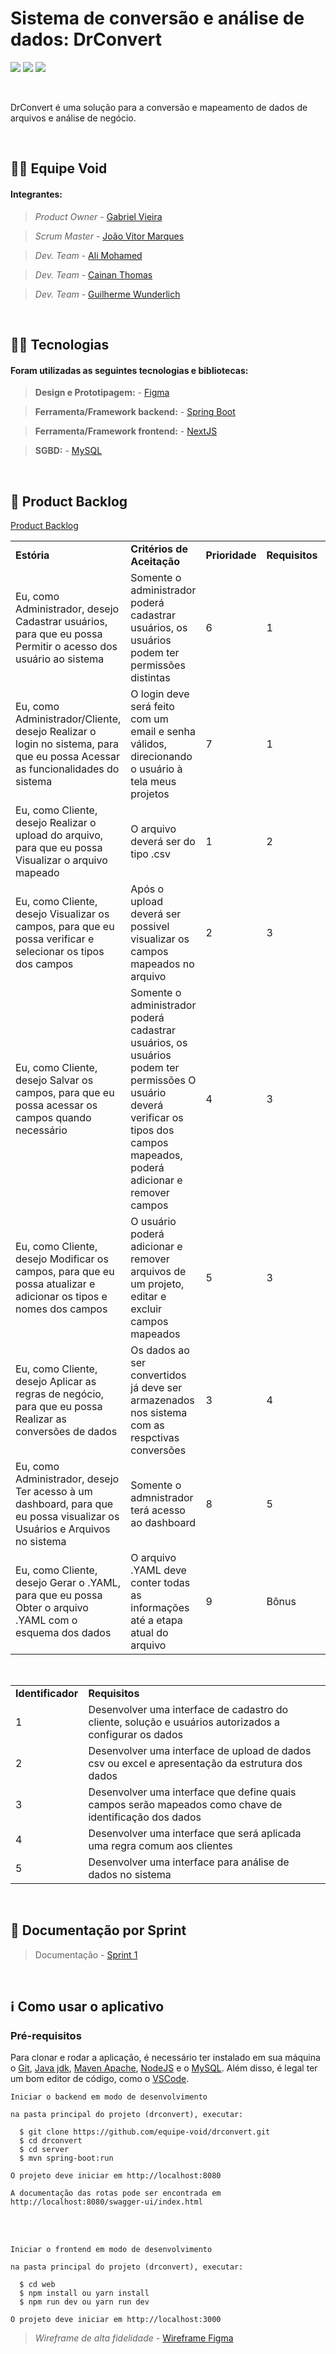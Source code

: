 # Sistema de conversão e análise de dados: DrConvert

<img src ="https://img.shields.io/static/v1?label=status&message=%20em progresso&color=red&style=%3CSTYLE%3E&logo=%3CLOGO%3E"> <img src = "https://img.shields.io/static/v1?label=sprint%20atual&message=%20segunda%20sprint&color=yellow&style=%3CSTYLE%3E&logo=%3CLOGO%3E"> <img src = "https://img.shields.io/static/v1?label=cliente&message=%20Dom%20Rock%20&color=blue&style=%3CSTYLE%3E&logo=%3CLOGO%3E">

<br>

<p align="left">DrConvert é uma solução para a conversão e mapeamento de dados de arquivos e análise de negócio.</p>

<br>

## 🙅‍♂️ Equipe Void

#### **Integrantes:**

> _Product Owner_ - [Gabriel Vieira]()

> _Scrum Master_ - [João Vitor Marques](https://www.linkedin.com/in/joao-vitor-da-silva-marques-944b461bb/)

> _Dev. Team_ - [Ali Mohamed]()

> _Dev. Team_ - [Cainan Thomas]()

> _Dev. Team_ - [Guilherme Wunderlich]()

<br>

## 👨‍💻 Tecnologias

#### Foram utilizadas as seguintes tecnologias e bibliotecas:

> **Design e Prototipagem:** - [Figma](https://www.figma.com/)

> **Ferramenta/Framework backend:** - [Spring Boot](https://spring.io/projects/spring-boot)

> **Ferramenta/Framework frontend:** - [NextJS](https://nextjs.org/)

> **SGBD:** - [MySQL](https://www.mysql.com/)

<br>

## 📃 Product Backlog

<a href="https://github.com/equipe-void/api-3sem/tree/sp1/backlog/product_backlog.xlsx">Product Backlog</a><br>

<div>
  <table>
    <tr>
      <td><b>Estória</b></td>
      <td><b>Critérios de Aceitação</b></td>
      <td><b>Prioridade</b></td>
      <td><b>Requisitos</b></td>
      <td><b>Sprint</b></td>
    </tr>
    <tr>
      <td>Eu, como Administrador, desejo Cadastrar usuários, para que eu possa Permitir o acesso dos usuário ao sistema</td>
      <td>Somente o administrador poderá cadastrar usuários, os usuários podem ter permissões distintas</td>
      <td>6</td>
      <td>1</td>
      <td>1ª</td>
    </tr>
    <tr>
      <td>Eu, como Administrador/Cliente, desejo Realizar o login no sistema, para que eu possa Acessar as funcionalidades do sistema</td>
      <td>O login deve será feito com um email e senha válidos, direcionando o usuário à tela meus projetos</td>
      <td>7</td>
      <td>1</td>
      <td>1ª</td>
    </tr>
    <tr>
      <td>Eu, como Cliente, desejo Realizar o upload do arquivo, para que eu possa Visualizar o arquivo mapeado</td>
      <td>O arquivo deverá ser do tipo .csv</td>
      <td>1</td>
      <td>2</td>
      <td>1ª</td>
    </tr>
    <tr>
      <td>Eu, como Cliente, desejo Visualizar os campos, para que eu possa verificar e selecionar os tipos dos campos</td>
      <td>Após o upload deverá ser possivel visualizar os campos mapeados no arquivo</td>
      <td>2</td>
      <td>3</td>
      <td>1ª</td>
    </tr>
    <tr>
      <td>Eu, como Cliente, desejo Salvar os campos, para que eu possa acessar os campos quando necessário</td>
      <td>Somente o administrador poderá cadastrar usuários, os usuários podem ter permissões O usuário deverá verificar os tipos dos campos mapeados, poderá adicionar e remover campos</td>
      <td>4</td>
      <td>3</td>
      <td>1ª</td>
    </tr>
    <tr>
      <td>Eu, como Cliente, desejo Modificar os campos, para que eu possa atualizar e adicionar os tipos e nomes dos campos</td>
      <td>O usuário poderá adicionar e remover arquivos de um projeto, editar e excluir campos mapeados</td>
      <td>5</td>
      <td>3</td>
      <td>1ª</td>
    </tr>
    <tr>
      <td>Eu, como Cliente, desejo Aplicar as regras de negócio, para que eu possa Realizar as conversões de dados</td>
      <td>Os dados ao ser convertidos já deve ser armazenados nos sistema com as respctivas conversões</td>
      <td>3</td>
      <td>4</td>
      <td>2ª</td>
    </tr>
    <tr>
      <td>Eu, como Administrador, desejo Ter acesso à um dashboard, para que eu possa visualizar os Usuários e Arquivos no sistema</td>
      <td>Somente o admnistrador terá acesso ao dashboard</td>
      <td>8</td>
      <td>5</td>
      <td>2ª</td>
    </tr>
    <tr>
      <td>Eu, como Cliente, desejo Gerar o .YAML, para que eu possa Obter o arquivo .YAML com o esquema dos dados</td>
      <td>O arquivo .YAML deve conter todas as informações até a etapa atual do arquivo</td>
      <td>9</td>
      <td>Bônus</td>
      <td>4ª</td>
    </tr>
  </table>

  <br>
  
  <table>
    <tr>
      <td><b>Identificador</b></td>
      <td><b>Requisitos</b></td>
    </tr>
    <tr>
      <td>1</td>
      <td>Desenvolver uma interface de cadastro do cliente, solução e usuários autorizados a configurar os dados</td>
    </tr>
    <tr>
      <td>2</td>
      <td>Desenvolver uma interface de upload de dados csv ou excel e apresentação da estrutura dos dados</td>
    </tr>
    <tr>
      <td>3</td>
      <td>Desenvolver uma interface que define quais campos serão mapeados como chave de identificação dos dados</td>
    </tr>
    <tr>
      <td>4</td>
      <td>Desenvolver uma interface que será aplicada uma regra comum aos clientes</td>
    </tr>
    <tr>
      <td>5</td>
      <td>Desenvolver uma interface para análise de dados no sistema</td>
    </tr>
  </table>
</div>

<br>

## 📝 Documentação por Sprint

> Documentação - [Sprint 1](https://github.com/equipe-void/api-3sem/tree/sp1/docs/sprint1/README.md)

<br>

## ℹ️ Como usar o aplicativo

### Pré-requisitos

Para clonar e rodar a aplicação, é necessário ter instalado em sua máquina o [Git](https://git-scm.com), [Java jdk](https://www.oracle.com/br/java/technologies/downloads/#java21),
[Maven Apache](https://maven.apache.org/), [NodeJS](https://nodejs.org/en) e o [MySQL](https://www.mysql.com/). Além disso, é legal ter um bom editor de código, como o [VSCode](https://code.visualstudio.com/).

`Iniciar o backend em modo de desenvolvimento`

`na pasta principal do projeto (drconvert), executar:`

```
  $ git clone https://github.com/equipe-void/drconvert.git
  $ cd drconvert
  $ cd server
  $ mvn spring-boot:run
```

`O projeto deve iniciar em http://localhost:8080`

`A documentação das rotas pode ser encontrada em http://localhost:8080/swagger-ui/index.html`

<br>
<br>

`Iniciar o frontend em modo de desenvolvimento`

`na pasta principal do projeto (drconvert), executar:`

```
  $ cd web
  $ npm install ou yarn install
  $ npm run dev ou yarn run dev
```

`O projeto deve iniciar em http://localhost:3000`

> _Wireframe de alta fidelidade_ - [Wireframe Figma](https://www.figma.com/proto/dwFzK8Id4Ae014ZAoK5Hl6/drconvert?type=design&node-id=176-2&t=qRggNmCuwjykSuSh-1&scaling=scale-down&page-id=0%3A1&starting-point-node-id=6%3A53&mode=design)
